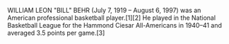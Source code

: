 WILLIAM LEON "BILL" BEHR (July 7, 1919 – August 6, 1997) was an American professional basketball player.[1][2] He played in the National Basketball League for the Hammond Ciesar All-Americans in 1940–41 and averaged 3.5 points per game.[3]
